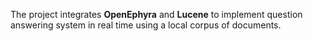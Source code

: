 The project integrates **OpenEphyra** and **Lucene** to implement question answering system in real time using a local corpus of documents.
